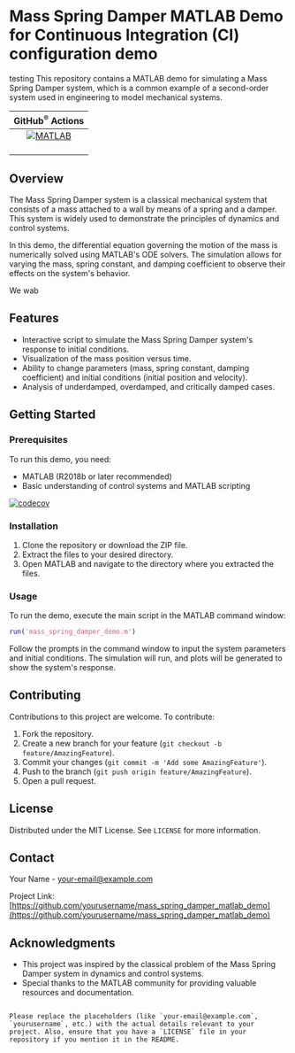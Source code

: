 # Mass Spring Damper MATLAB Demo for Continuous Integration (CI) configuration demo
testing
This repository contains a MATLAB demo for simulating a Mass Spring Damper system, which is a common example of a second-order system used in engineering to model mechanical systems. 

| **GitHub<sup>&reg;</sup>&nbsp;Actions** | 
|:---------------------------:|
|[![MATLAB](https://github.com/mathworks/ci-configuration-examples/actions/workflows/ci.yml/badge.svg)](https://github.com/yuxudong1024/Mass-Spring-Damper/blob/main/.github/workflows/matlab-ci.yml) <br><br> |

## Overview

The Mass Spring Damper system is a classical mechanical system that consists of a mass attached to a wall by means of a spring and a damper. This system is widely used to demonstrate the principles of dynamics and control systems.

In this demo, the differential equation governing the motion of the mass is numerically solved using MATLAB's ODE solvers. The simulation allows for varying the mass, spring constant, and damping coefficient to observe their effects on the system's behavior.

We wab

## Features

- Interactive script to simulate the Mass Spring Damper system's response to initial conditions.
- Visualization of the mass position versus time.
- Ability to change parameters (mass, spring constant, damping coefficient) and initial conditions (initial position and velocity).
- Analysis of underdamped, overdamped, and critically damped cases.

## Getting Started

### Prerequisites

To run this demo, you need:
- MATLAB (R2018b or later recommended)
- Basic understanding of control systems and MATLAB scripting

[![codecov](https://codecov.io/gh/ranford/Mass-Spring-Damper/branch/master/graph/badge.svg)](https://codecov.io/gh/ranford/Mass-Spring-Damper)

### Installation

1. Clone the repository or download the ZIP file.
2. Extract the files to your desired directory.
3. Open MATLAB and navigate to the directory where you extracted the files.

### Usage

To run the demo, execute the main script in the MATLAB command window:

```matlab
run('mass_spring_damper_demo.m')
```

Follow the prompts in the command window to input the system parameters and initial conditions. The simulation will run, and plots will be generated to show the system's response.

## Contributing

Contributions to this project are welcome. To contribute:

1. Fork the repository.
2. Create a new branch for your feature (`git checkout -b feature/AmazingFeature`).
3. Commit your changes (`git commit -m 'Add some AmazingFeature'`).
4. Push to the branch (`git push origin feature/AmazingFeature`).
5. Open a pull request.

## License

Distributed under the MIT License. See `LICENSE` for more information.

## Contact

Your Name - [your-email@example.com](mailto:your-email@example.com)

Project Link: [https://github.com/yourusername/mass_spring_damper_matlab_demo](https://github.com/yourusername/mass_spring_damper_matlab_demo)

## Acknowledgments

- This project was inspired by the classical problem of the Mass Spring Damper system in dynamics and control systems.
- Special thanks to the MATLAB community for providing valuable resources and documentation.
```

Please replace the placeholders (like `your-email@example.com`, `yourusername`, etc.) with the actual details relevant to your project. Also, ensure that you have a `LICENSE` file in your repository if you mention it in the README.
